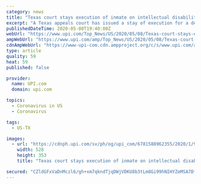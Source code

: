 ```yaml
---
category: news
title: "Texas court stays execution of inmate on intellectual disability grounds"
excerpt: "A Texas appeals court has issued a stay of execution for a death row inmate on grounds he is intellectually disabled."
publishedDateTime: 2020-05-08T19:40:00Z
webUrl: "https://www.upi.com/Top_News/US/2020/05/08/Texas-court-stays-execution-of-inmate-on-intellectual-disability-grounds/6781588962355/"
ampWebUrl: "https://www.upi.com/amp/Top_News/US/2020/05/08/Texas-court-stays-execution-of-inmate-on-intellectual-disability-grounds/6781588962355/"
cdnAmpWebUrl: "https://www-upi-com.cdn.ampproject.org/c/s/www.upi.com/amp/Top_News/US/2020/05/08/Texas-court-stays-execution-of-inmate-on-intellectual-disability-grounds/6781588962355/"
type: article
quality: 59
heat: 59
published: false

provider:
  name: UPI.com
  domain: upi.com

topics:
  - Coronavirus in US
  - Coronavirus

tags:
  - US-TX

images:
  - url: "https://cdnph.upi.com/sv/ph/og/upi_com/6781588962355/2020/1/90ee9144fff3cd83ce8d3dc1e7b97d80/v1.5/Texas-court-stays-execution-of-inmate-on-intellectual-disability-grounds.jpg"
    width: 528
    height: 353
    title: "Texas court stays execution of inmate on intellectual disability grounds"

secured: "CZldGFxVaDnMczl6/gh+xm7qkndTjqDWjVDKU8b3tLm8Gi99hNIHYZeMSA7DftbIb8T7gmr5K4ExnKNUKXiPRbFummVuUIZoi6d1JkrBcXfrZNNM7n8/DL93Zv728R9wMrCseLgA9fx3hVxz8l4Qtdgco39Z5Y+D8V7B3nHomeq+bMxxXeONbd6e/RDejk1++eMjzXrr8Ga6MX1hLyXmerQTtprIvQx5pg/dRm9WxlZDlQdkYr6Ts/AvZdSQdqSl+/QpbE6okz4XD8F6GpJp5NY9nE4OMOTd5d3cntP61TYNRJ6Ok4AzG6jmpcAib+i+SKyD/LGcgTm1sddPm0+5D1J6kqz8W+XZH5hIOlJpHM/V5uDSvzB4a0F6HqrBM1eWt9nKBgXFB5qav+sk8+s90ZYgFMIMXejIkrqvAOoUQIkgaaBg7ruZQ7i8137fPcfdZRTjous9Twui4yNf5UWDR6AfD/W2OhXG0KAQV1Z7DX8=;i2YpOSaDJvNJP2VdZYPOZg=="
---
```


